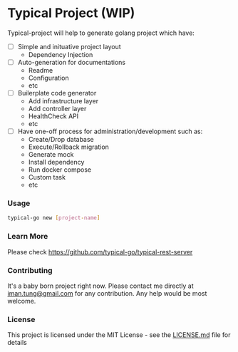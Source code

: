 # Typical Project (WIP)

Typical-project will help to generate golang project which have:
- [ ] Simple and inituative project layout
  - Dependency Injection
- [ ] Auto-generation for documentations
  - Readme
  - Configuration
  - etc
- [ ] Builerplate code generator
  - Add infrastructure layer
  - Add controller layer
  - HealthCheck API
  - etc
- [ ] Have one-off process for administration/development such as:
  - Create/Drop database
  - Execute/Rollback migration
  - Generate mock
  - Install dependency
  - Run docker compose
  - Custom task
  - etc

### Usage

```bash
typical-go new [project-name]
```

### Learn More

Please check <https://github.com/typical-go/typical-rest-server>

### Contributing

It's a baby born project right now. Please contact me directly at <iman.tung@gmail.com> for any contribution. Any help would be most welcome.

### License

This project is licensed under the MIT License - see the [LICENSE.md](LICENSE.md) file for details




